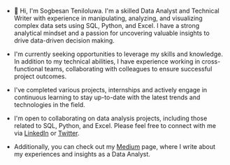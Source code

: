 - 👋 Hi, I'm Sogbesan Teniloluwa. I'm a skilled Data Analyst and Technical Writer with experience in manipulating, analyzing, and visualizing complex data sets using SQL, Python, and Excel. I have a strong analytical mindset and a passion for uncovering valuable insights to drive data-driven decision making.

- I'm currently seeking opportunities to leverage my skills and knowledge. In addition to my technical abilities, I have experience working in cross-functional teams, collaborating with colleagues to ensure successful project outcomes.

- I've completed various projects, internships and actively engage in continuous learning to stay up-to-date with the latest trends and technologies in the field.

- I'm open to collaborating on data analysis projects, including those related to SQL, Python, and Excel. Please feel free to connect with me via 
[LinkedIn](http://linkedin.com/in/sogbesanteni) or [Twitter](https://twitter.com/zezaht).

- Additionally, you can check out my [Medium](https://medium.com/@Teniloluwa_) page, where I write about my experiences and insights as a Data Analyst.
